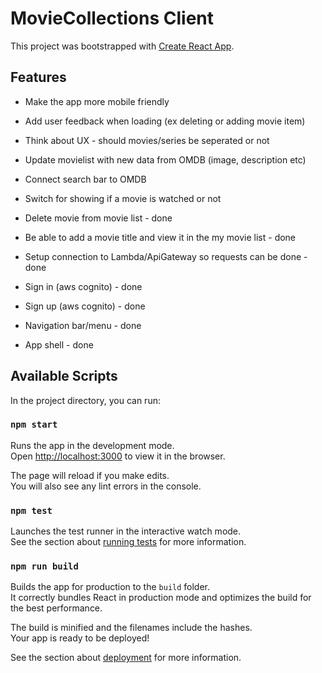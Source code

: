 # MovieCollections Client

This project was bootstrapped with [Create React App](https://github.com/facebook/create-react-app).

## Features 
* Make the app more mobile friendly
* Add user feedback when loading (ex deleting or adding movie item)
* Think about UX - should movies/series be seperated or not 
* Update movielist with new data from OMDB (image, description etc)
* Connect search bar to OMDB 
* Switch for showing if a movie is watched or not

* Delete movie from movie list - done 
* Be able to add a movie title and view it in the my movie list - done 
* Setup connection to Lambda/ApiGateway so requests can be done - done 
* Sign in (aws cognito) - done 
* Sign up (aws cognito) - done 
* Navigation bar/menu - done 
* App shell - done 

## Available Scripts

In the project directory, you can run:

### `npm start`

Runs the app in the development mode.<br />
Open [http://localhost:3000](http://localhost:3000) to view it in the browser.

The page will reload if you make edits.<br />
You will also see any lint errors in the console.

### `npm test`

Launches the test runner in the interactive watch mode.<br />
See the section about [running tests](https://facebook.github.io/create-react-app/docs/running-tests) for more information.

### `npm run build`

Builds the app for production to the `build` folder.<br />
It correctly bundles React in production mode and optimizes the build for the best performance.

The build is minified and the filenames include the hashes.<br />
Your app is ready to be deployed!

See the section about [deployment](https://facebook.github.io/create-react-app/docs/deployment) for more information.
